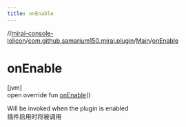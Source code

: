 ```yaml
---
title: onEnable
---
```

//[mirai-console-lolicon](../../../index.html)/[com.github.samarium150.mirai.plugin](../index.html)/[Main](index.html)/[onEnable](on-enable.html)



# onEnable



[jvm]\
open override fun [onEnable](on-enable.html)()



Will be invoked when the plugin is enabled <br> 插件启用时将被调用




